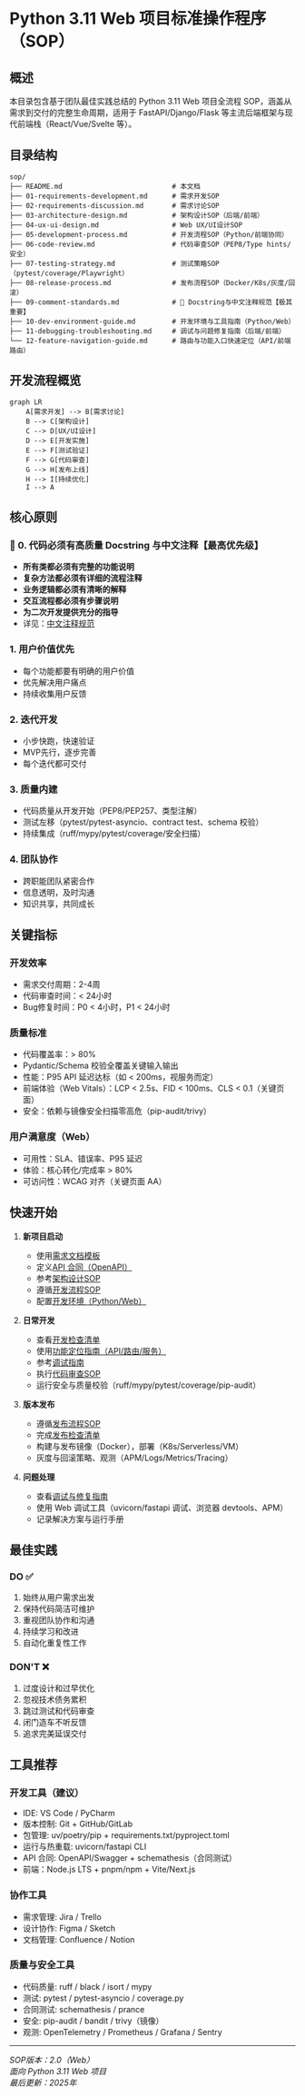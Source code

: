 # Python 3.11 Web 项目标准操作程序（SOP）

## 概述

本目录包含基于团队最佳实践总结的 Python 3.11 Web 项目全流程 SOP，涵盖从需求到交付的完整生命周期，适用于 FastAPI/Django/Flask 等主流后端框架与现代前端栈（React/Vue/Svelte 等）。

## 目录结构

```
sop/
├── README.md                           # 本文档
├── 01-requirements-development.md      # 需求开发SOP
├── 02-requirements-discussion.md       # 需求讨论SOP
├── 03-architecture-design.md           # 架构设计SOP（后端/前端）
├── 04-ux-ui-design.md                  # Web UX/UI设计SOP
├── 05-development-process.md           # 开发流程SOP（Python/前端协同）
├── 06-code-review.md                   # 代码审查SOP（PEP8/Type hints/安全）
├── 07-testing-strategy.md              # 测试策略SOP（pytest/coverage/Playwright）
├── 08-release-process.md               # 发布流程SOP（Docker/K8s/灰度/回滚）
├── 09-comment-standards.md             # 🔴 Docstring与中文注释规范【极其重要】
├── 10-dev-environment-guide.md         # 开发环境与工具指南（Python/Web）
├── 11-debugging-troubleshooting.md     # 调试与问题修复指南（后端/前端）
└── 12-feature-navigation-guide.md      # 路由与功能入口快速定位（API/前端路由）
```

## 开发流程概览

```mermaid
graph LR
    A[需求开发] --> B[需求讨论]
    B --> C[架构设计]
    C --> D[UX/UI设计]
    D --> E[开发实施]
    E --> F[测试验证]
    F --> G[代码审查]
    G --> H[发布上线]
    H --> I[持续优化]
    I --> A
```

## 核心原则

### 🔴 0. 代码必须有高质量 Docstring 与中文注释【最高优先级】
- **所有类都必须有完整的功能说明**
- **复杂方法都必须有详细的流程注释**
- **业务逻辑都必须有清晰的解释**
- **交互流程都必须有步骤说明**
- **为二次开发提供充分的指导**
- 详见：[中文注释规范](./09-comment-standards.md)

### 1. 用户价值优先
- 每个功能都要有明确的用户价值
- 优先解决用户痛点
- 持续收集用户反馈

### 2. 迭代开发
- 小步快跑，快速验证
- MVP先行，逐步完善
- 每个迭代都可交付

### 3. 质量内建
- 代码质量从开发开始（PEP8/PEP257、类型注解）
- 测试左移（pytest/pytest-asyncio、contract test、schema 校验）
- 持续集成（ruff/mypy/pytest/coverage/安全扫描）

### 4. 团队协作
- 跨职能团队紧密合作
- 信息透明，及时沟通
- 知识共享，共同成长

## 关键指标

### 开发效率
- 需求交付周期：2-4周
- 代码审查时间：< 24小时
- Bug修复时间：P0 < 4小时，P1 < 24小时

### 质量标准
- 代码覆盖率：> 80%
- Pydantic/Schema 校验全覆盖关键输入输出
- 性能：P95 API 延迟达标（如 < 200ms，视服务而定）
- 前端体验（Web Vitals）：LCP < 2.5s、FID < 100ms、CLS < 0.1（关键页面）
- 安全：依赖与镜像安全扫描零高危（pip-audit/trivy）

### 用户满意度（Web）
- 可用性：SLA、错误率、P95 延迟
- 体验：核心转化/完成率 > 80%
- 可访问性：WCAG 对齐（关键页面 AA）

## 快速开始

1. **新项目启动**
   - 使用[需求文档模板](./templates/requirements-template.md)
   - 定义[API 合同（OpenAPI）](./templates/api-contract-template.md)
   - 参考[架构设计SOP](./03-architecture-design.md)
   - 遵循[开发流程SOP](./05-development-process.md)
   - 配置[开发环境（Python/Web）](./10-dev-environment-guide.md)

2. **日常开发**
   - 查看[开发检查清单](./checklists/development-checklist.md)
   - 使用[功能定位指南（API/路由/服务）](./12-feature-navigation-guide.md)
   - 参考[调试指南](./11-debugging-troubleshooting.md)
   - 执行[代码审查SOP](./06-code-review.md)
   - 运行安全与质量校验（ruff/mypy/pytest/coverage/pip-audit）

3. **版本发布**
   - 遵循[发布流程SOP](./08-release-process.md)
   - 完成[发布检查清单](./checklists/release-checklist.md)
   - 构建与发布镜像（Docker），部署（K8s/Serverless/VM）
   - 灰度与回滚策略、观测（APM/Logs/Metrics/Tracing）

4. **问题处理**
   - 查看[调试与修复指南](./11-debugging-troubleshooting.md)
   - 使用 Web 调试工具（uvicorn/fastapi 调试、浏览器 devtools、APM）
   - 记录解决方案与运行手册

## 最佳实践

### DO ✅
1. 始终从用户需求出发
2. 保持代码简洁可维护
3. 重视团队协作和沟通
4. 持续学习和改进
5. 自动化重复性工作

### DON'T ❌
1. 过度设计和过早优化
2. 忽视技术债务累积
3. 跳过测试和代码审查
4. 闭门造车不听反馈
5. 追求完美延误交付

## 工具推荐

### 开发工具（建议）
- IDE: VS Code / PyCharm
- 版本控制: Git + GitHub/GitLab
- 包管理: uv/poetry/pip + requirements.txt/pyproject.toml
- 运行与热重载: uvicorn/fastapi CLI
- API 合同: OpenAPI/Swagger + schemathesis（合同测试）
- 前端：Node.js LTS + pnpm/npm + Vite/Next.js

### 协作工具
- 需求管理: Jira / Trello
- 设计协作: Figma / Sketch
- 文档管理: Confluence / Notion

### 质量与安全工具
- 代码质量: ruff / black / isort / mypy
- 测试: pytest / pytest-asyncio / coverage.py
- 合同测试: schemathesis / prance
- 安全: pip-audit / bandit / trivy（镜像）
- 观测: OpenTelemetry / Prometheus / Grafana / Sentry

---

*SOP版本：2.0（Web）*  
*面向 Python 3.11 Web 项目*  
*最后更新：2025年*